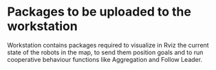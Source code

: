 # Packages to be uploaded to the workstation
Workstation contains packages required to visualize in Rviz the current state of the robots in the map, to send them position goals and to run cooperative behaviour functions like Aggregation and Follow Leader.
